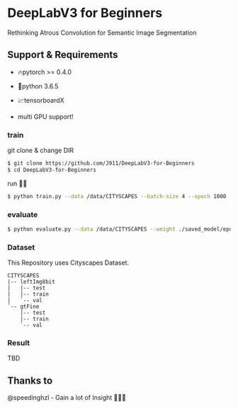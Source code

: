 # DeepLabV3 for Beginners
Rethinking Atrous Convolution for Semantic Image Segmentation

## Support & Requirements
- 🔥pytorch >= 0.4.0
- 🐍python 3.6.5 
- 📈tensorboardX

- multi GPU support!


### train
git clone & change DIR
```bash
$ git clone https://github.com/J911/DeepLabV3-for-Beginners
$ cd DeepLabV3-for-Beginners
```
run 🙌🙌
```bash
$ python train.py --data /data/CITYSCAPES --batch-size 4 --epoch 1000 --logdir ./logs/exp1/ --save ./saved_model/exp1/
```

### evaluate
```bash
$ python evaluate.py --data /data/CITYSCAPES --weight ./saved_model/epoch80.pth --num-classes 19
```

### Dataset

This Repository uses Cityscapes Dataset.

```
CITYSCAPES
|-- leftImg8bit
|   |-- test 
|   |-- train
|   `-- val
`-- gtFine
    |-- test 
    |-- train
    `-- val
```

### Result
TBD

## Thanks to
@speedinghzl - Gain a lot of Insight 🙇🏻‍♂️